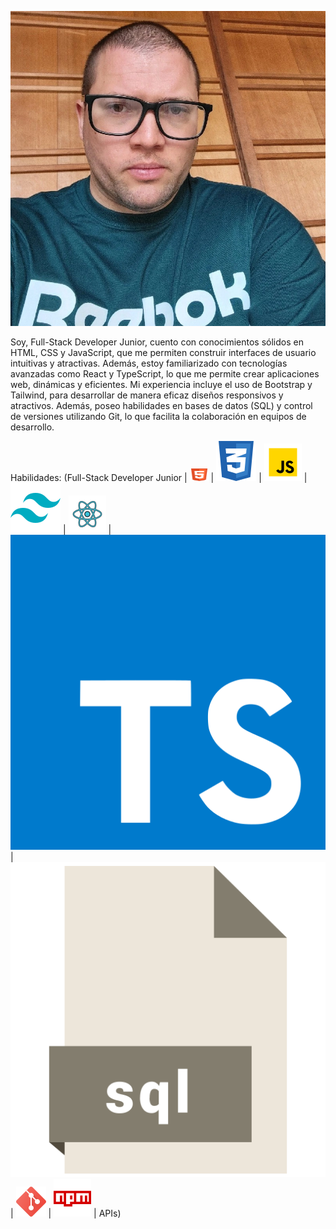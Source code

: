 ![Foto mia](https://github.com/Juanqui89/Juanqui89/blob/main/Foto2.webp)

Soy, Full-Stack Developer Junior, cuento con conocimientos sólidos en HTML, CSS y JavaScript, que me permiten construir interfaces de usuario intuitivas y atractivas. Además, estoy familiarizado con tecnologías avanzadas como React y TypeScript, lo que me permite crear aplicaciones web, dinámicas y eficientes. Mi experiencia incluye el uso de Bootstrap y Tailwind, para desarrollar de manera eficaz diseños responsivos y atractivos. Además, poseo habilidades en bases de datos (SQL) y control de versiones utilizando Git, lo que facilita la colaboración en equipos de desarrollo.

Habilidades:
(Full-Stack Developer Junior | <img src="https://github.com/Juanqui89/Juanqui89/blob/main/html5.svg" width="30" height="20" alt="HTML"/> | ![CSS](https://github.com/Juanqui89/Juanqui89/blob/main/css3.svg) | ![JavaScript](https://github.com/Juanqui89/Juanqui89/blob/main/javascript.svg) | ![Tailwind](https://github.com/Juanqui89/Juanqui89/blob/main/tailwind.svg) | ![React](https://github.com/Juanqui89/Juanqui89/blob/main/react.svg) | ![TypeScript](https://github.com/Juanqui89/Juanqui89/blob/main/typescript-icon.svg) | ![SQL](https://github.com/Juanqui89/Juanqui89/blob/main/sql.svg) | ![Git](https://github.com/Juanqui89/Juanqui89/blob/main/git.svg) | ![NPM](https://github.com/Juanqui89/Juanqui89/blob/main/npm.svg) | APIs)



